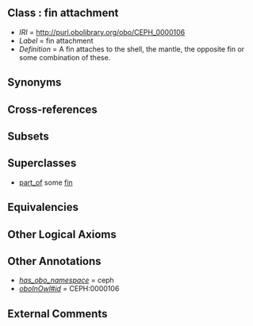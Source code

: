 
## Class : fin attachment

 * *IRI* = http://purl.obolibrary.org/obo/CEPH_0000106
 * *Label* = fin attachment
 * *Definition* = A fin attaches to the shell, the mantle, the opposite fin or some combination of these. 

## Synonyms


## Cross-references


## Subsets


## Superclasses

 * [part_of](../../BFO/50/BFO_0000050.md) some [fin](../../CEPH/12/CEPH_0000112.md)

## Equivalencies


## Other Logical Axioms


## Other Annotations

 * *[has_obo_namespace](../../ce/oboInOwl#hasOBONamespace.md)* = ceph
 * *[oboInOwl#id](../../id/oboInOwl#id.md)* = CEPH:0000106

## External Comments

